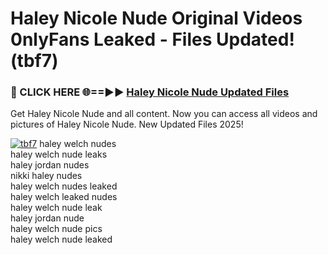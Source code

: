 # Haley Nicole Nude Original Videos 0nlyFans Leaked - Files Updated! (tbf7)

<h3>🔴 CLICK HERE 🌐==►► <a href="https://tinyurl.com/5h6xmrr3" rel="nofollow">Haley Nicole Nude Updated Files</a></h3>

Get Haley Nicole Nude and all content. Now you can access all videos and pictures of Haley Nicole Nude. New Updated Files 2025!

[![tbf7](https://i.imgur.com/KVD873Z.gif)](https://tinyurl.com/5h6xmrr3)
haley welch nudes<br>
haley welch nude leaks<br>
haley jordan nudes<br>
nikki haley nudes<br>
haley welch nudes leaked<br>
haley welch leaked nudes<br>
haley welch nude leak<br>
haley jordan nude<br>
haley welch nude pics<br>
haley welch nude leaked